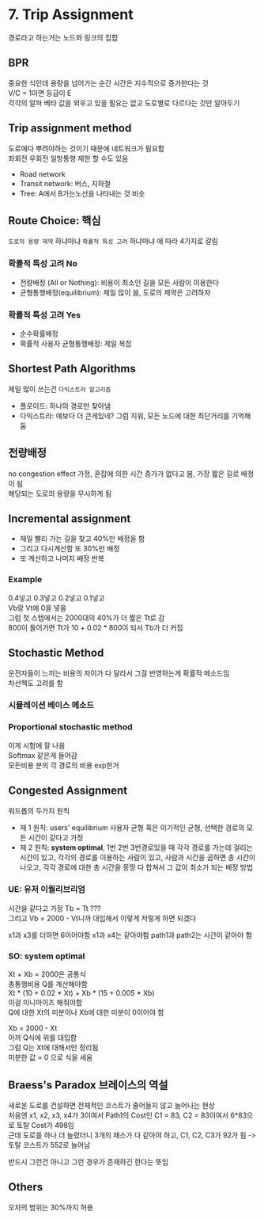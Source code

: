 # 7. Trip Assignment
경로라고 하는거는 노드와 링크의 집합

## BPR
중요한 식인데 용량을 넘어가는 순간 시간은 지수적으로 증가한다는 것  
V/C = 1이면 등급이 E  
각각의 알파 베타 값을 외우고 있을 필요는 없고 도로별로 다르다는 것만 알아두기

## Trip assignment method
도로에다 뿌려야하는 것이기 때문에 네트워크가 필요함  
좌회전 우회전 일방통행 제한 할 수도 있음
- Road network
- Transit network: 버스, 지하철
- Tree: A에서 B가는노선을 나타내는 것 비슷

## Route Choice: 핵심
`도로의 용량 제약` 하냐마냐 `확률적 특성 고려` 하냐마냐 에 따라 4가지로 갈림

### 확률적 특성 고려 No
- 전량배정 (All or Nothing): 비용이 최소인 길을 모든 사람이 이용한다
- 균형통행배정(equilibrium): 제일 많이 씀, 도로의 제약은 고려하자

### 확률적 특성 고려 Yes
- 순수확률배정
- 확률적 사용자 균형통행배정: 제일 복잡

## Shortest Path Algorithms
제일 많이 쓰는건 `다익스트라 알고리즘`
- 플로이드: 하나의 경로만 찾아냄
- 다익스트라: 얘보다 더 큰게있네? 그럼 지워, 모든 노드에 대한 최단거리를 기억해 둠

## 전량배정
no congestion effect 가정, 혼잡에 의한 시간 증가가 없다고 봄, 가장 짧은 길로 배정이 됨  
해당되는 도로의 용량을 무시하게 됨

## Incremental assignment
- 제일 빨리 가는 길을 찾고 40%만 배정을 함
- 그리고 다시계산함 또 30%만 배정
- 또 계산하고 나머지 배정 반복

### Example
0.4넣고 0.3넣고 0.2넣고 0.1넣고  
Vb랑 Vt에 0을 넣음  
그럼 첫 스텝에서는 2000대의 40%가 더 짧은 Tt로 감  
800이 들어가면 Tt가 10 + 0.02 * 800이 되서 Tb가 더 커짐

## Stochastic Method
운전자들이 느끼는 비용의 차이가 다 달라서 그걸 반영하는게 확률적 메소드임  
차선책도 고려를 함

### 시뮬레이션 베이스 메소드

### Proportional stochastic method
이게 시험에 잘 나옴  
Softmax 같은게 들어감  
모든비용 분의 각 경로의 비용 exp한거

## Congested Assignment
워드롭의 두가지 원칙
- 제 1 원칙: users' equilibrium 사용자 균형 혹은 이기적인 균형, 선택한 경로의 모든 시간이 같다고 가정
- 제 2 원칙: **system optimal**, 1번 2번 3번경로있을 때 각각 경로를 가는데 걸리는 시간이 있고, 각각의 경로를 이용하는 사람이 있고, 사람과 시간을 곱하면 총 시간이 나오고, 각각 경로에 대한 총 시간을 몽땅 다 합쳐서 그 값이 최소가 되는 배정 방법

### UE: 유저 이퀄리브리엄
시간을 같다고 가정 Tb = Tt ???  
그리고 Vb = 2000 - Vt니까 대입해서 이렇게 저렇게 하면 되겠다

x1과 x3를 더하면 6이어야함
x1과 x4는 같아야함
path1과 path2는 시간이 같아야 함
### SO: system optimal
Xt + Xb = 2000은 공통식  
총통행비용 Q를 계산해야함  
Xt * (10 + 0.02 * Xt) + Xb * (15 + 0.005 * Xb)  
이걸 미니마이즈 해줘야함  
Q에 대한 Xt의 미분이나 Xb에 대한 미분이 0이어야 함  

Xb = 2000 - Xt  
아까 Q식에 위를 대입함  
그럼 Q는 Xt에 대해서만 정리됨  
미분한 값 = 0 으로 식을 세움  

## Braess's Paradox 브레이스의 역설
새로운 도로를 건설하면 전체적인 코스트가 줄어들지 않고 늘어나는 현상  
처음엔 x1, x2, x3, x4가 3이여서 Path1의 Cost인 C1 = 83, C2 = 83이여서 6\*83으로 토탈 Cost가 498임  
근데 도로를 하나 더 늘렸더니 3개의 패스가 다 같아야 하고, C1, C2, C3가 92가 됨 -> 토탈 코스트가 552로 늘어남

반드시 그런건 아니고 그런 경우가 존재하긴 한다는 뜻임

## Others
오차의 범위는 30%까지 허용
